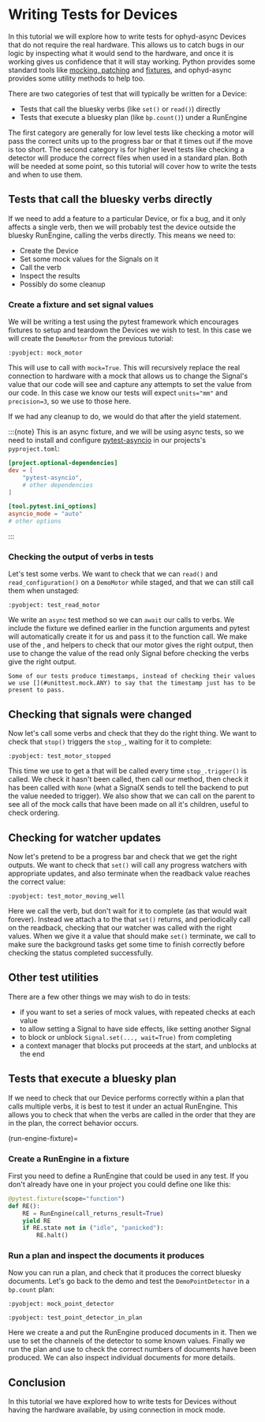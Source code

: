 # Writing Tests for Devices

In this tutorial we will explore how to write tests for ophyd-async Devices that do not require the real hardware. This allows us to catch bugs in our logic by inspecting what it would send to the hardware, and once it is working gives us confidence that it will stay working. Python provides some standard tools like [mocking, patching](#unittest.mock) and [fixtures](inv:pytest#fixtures), and ophyd-async provides some utility methods to help too.

There are two categories of test that will typically be written for a Device:
- Tests that call the bluesky verbs (like `set()` or `read()`) directly
- Tests that execute a bluesky plan (like `bp.count()`) under a RunEngine

The first category are generally for low level tests like checking a motor will pass the correct units up to the progress bar or that it times out if the move is too short. The second category is for higher level tests like checking a detector will produce the correct files when used in a standard plan. Both will be needed at some point, so this tutorial will cover how to write the tests and when to use them.

## Tests that call the bluesky verbs directly

If we need to add a feature to a particular Device, or fix a bug, and it only affects a single verb, then we will probably test the device outside the bluesky RunEngine, calling the verbs directly. This means we need to:
- Create the Device
- Set some mock values for the Signals on it
- Call the verb
- Inspect the results
- Possibly do some cleanup

### Create a fixture and set signal values

We will be writing a test using the pytest framework which encourages fixtures to setup and teardown the Devices we wish to test. In this case we will create the `DemoMotor` from the previous tutorial:

```{literalinclude} ../../tests/unit_tests/epics/demo/test_epics_demo.py
:pyobject: mock_motor
```

This will use [](#init_devices) to call [](#Device.connect) with `mock=True`. This will recursively replace the real connection to hardware with a mock that allows us to change the Signal's value that our code will see and capture any attempts to set the value from our code. In this case we know our tests will expect `units="mm"` and `precision=3`, so we use [](#set_mock_value) to those here.

If we had any cleanup to do, we would do that after the yield statement.

:::{note}
This is an async fixture, and we will be using async tests, so we need to install and configure [pytest-asyncio](https://github.com/pytest-dev/pytest-asyncio) in our projects's `pyproject.toml`:

```toml
[project.optional-dependencies]
dev = [
    "pytest-asyncio",
    # other dependencies
]

[tool.pytest.ini_options]
asyncio_mode = "auto"
# other options
```
:::

### Checking the output of verbs in tests

Let's test some verbs. We want to check that we can `read()` and `read_configuration()` on a `DemoMotor` while staged, and that we can still call them when unstaged:

```{literalinclude} ../../tests/unit_tests/epics/demo/test_epics_demo.py
:pyobject: test_read_motor
```

We write an `async` test method so we can `await` our calls to verbs. We include the fixture we defined earlier in the function arguments and pytest will automatically create it for us and pass it to the function call. We make use of the [](#assert_reading), [](#assert_value) and [](#assert_configuration) helpers to check that our motor gives the right output, then use [](#set_mock_value) to change the value of the read only Signal before checking the verbs give the right output.

```{note}
Some of our tests produce timestamps, instead of checking their values we use [](#unittest.mock.ANY) to say that the timestamp just has to be present to pass.
```

## Checking that signals were changed

Now let's call some verbs and check that they do the right thing. We want to check that `stop()` triggers the [](#SignalX) `stop_`, waiting for it to complete:

```{literalinclude} ../../tests/unit_tests/epics/demo/test_epics_demo.py
:pyobject: test_motor_stopped
```

This time we use [](#get_mock_put) to get a [](#unittest.mock.Mock) that will be called every time `stop_.trigger()` is called. We check it hasn't been called, then call our method, then check it has been called with `None` (what a SignalX sends to tell the backend to put the value needed to trigger). We also show that we can call [](#get_mock) on the parent to see all of the mock calls that have been made on all it's children, useful to check ordering.

## Checking for watcher updates

Now let's pretend to be a progress bar and check that we get the right outputs. We want to check that `set()` will call any progress watchers with appropriate updates, and also terminate when the readback value reaches the correct value:

```{literalinclude} ../../tests/unit_tests/epics/demo/test_epics_demo.py
:pyobject: test_motor_moving_well
```

Here we call the verb, but don't wait for it to complete (as that would wait forever). Instead we attach a [](#StatusWatcher) to the [](#WatchableAsyncStatus) that `set()` returns, and periodically call [](#set_mock_value) on the readback, checking that our watcher was called with the right values. When we give it a value that should make `set()` terminate, we call [](#wait_for_pending_wakeups) to make sure the background tasks get some time to finish correctly before checking the status completed successfully.

## Other test utilities

There are a few other things we may wish to do in tests:
- [](#set_mock_values) if you want to set a series of mock values, with repeated checks at each value
- [](#callback_on_mock_put) to allow setting a Signal to have side effects, like setting another Signal
- [](#set_mock_put_proceeds) to block or unblock `Signal.set(..., wait=True)` from completing
- [](#mock_puts_blocked) a context manager that blocks put proceeds at the start, and unblocks at the end

## Tests that execute a bluesky plan

If we need to check that our Device performs correctly within a plan that calls multiple verbs, it is best to test it under an actual RunEngine. This allows you to check that when the verbs are called in the order that they are in the plan, the correct behavior occurs.

(run-engine-fixture)=
### Create a RunEngine in a fixture

First you need to define a RunEngine that could be used in any test. If you don't already have one in your project you could define one like this:

```python
@pytest.fixture(scope="function")
def RE():
    RE = RunEngine(call_returns_result=True)
    yield RE
    if RE.state not in ("idle", "panicked"):
        RE.halt()
```

### Run a plan and inspect the documents it produces

Now you can run a plan, and check that it produces the correct bluesky documents. Let's go back to the demo and test the `DemoPointDetector` in a `bp.count` plan:

```{literalinclude} ../../tests/unit_tests/epics/demo/test_epics_demo.py
:pyobject: mock_point_detector
```

```{literalinclude} ../../tests/unit_tests/epics/demo/test_epics_demo.py
:pyobject: test_point_detector_in_plan
```

Here we create a [](#collections.defaultdict) and put the RunEngine produced documents in it. Then we use [](#set_mock_value) to set the channels of the detector to some known values. Finally we run the plan and use [](#assert_emitted) to check the correct numbers of documents have been produced. We can also inspect individual documents for more details.

## Conclusion

In this tutorial we have explored how to write tests for Devices without having the hardware available, by using connection in mock mode. 
